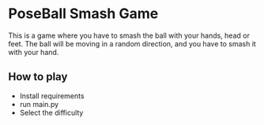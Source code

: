 # PoseBall Smash Game

This is a game where you have to smash the ball with your hands, head or feet.
The ball will be moving in a random direction, and you have to smash it with your hand.

## How to play
- Install requirements
- run main.py
- Select the difficulty

